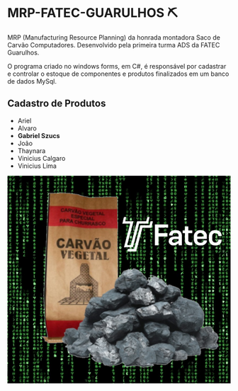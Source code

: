 # MRP-FATEC-GUARULHOS ⛏

MRP (Manufacturing Resource Planning) da honrada montadora Saco de Carvão Computadores. Desenvolvido pela primeira turma ADS da FATEC Guarulhos.

O programa criado no windows forms, em C#, é responsável por cadastrar e controlar o estoque de componentes e produtos finalizados em um banco de dados MySql.

## Cadastro de Produtos
- Ariel
- Alvaro
- **Gabriel Szucs**
- João
- Thaynara
- Vinicius Calgaro
- Vinicius Lima

![Saco de carvão](/img/logo.png)